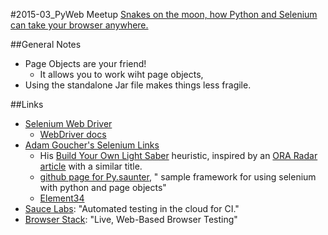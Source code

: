 #2015-03_PyWeb Meetup
[Snakes on the moon, how Python and Selenium can take your browser anywhere.](http://www.meetup.com/python-web-houston/events/219709656/)


##General Notes
- Page Objects are your friend!
    + It allows you to work wiht page objects, 
- Using the standalone Jar file makes things less fragile.

##Links
-  [Selenium Web Driver](http://www.seleniumhq.org/projects/webdriver/)
    +  [WebDriver docs](http://docs.seleniumhq.org/docs/03_webdriver.jsp)
-  [Adam Goucher's Selenium Links](http://adam.goucher.ca/?cat=10)
    +  His [Build Your Own Light Saber](http://adam.goucher.ca/?p=153) heuristic, inspired by an [ORA Radar article](http://radar.oreilly.com/2007/03/jedi-build-their-own-lightsabe.html) with a similar title.
    +  [github page for Py.saunter](https://github.com/Element-34/py.saunter), " sample framework for using selenium with python and page objects"
    +  [Element34](http://element34.ca/products/saunter/pysaunter)
-  [Sauce Labs](https://saucelabs.com/): "Automated testing in the cloud for CI."
-  [Browser Stack](http://www.browserstack.com/): "Live, Web-Based Browser Testing"
